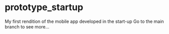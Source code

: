 # prototype_startup
My first rendition of the mobile app developed in the start-up
Go to the main branch to see more...
